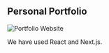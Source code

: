 ## Personal Portfolio

![Portfolio Website](https://i.ibb.co/WgPMpts/image.png)

We have used React and Next.js.
